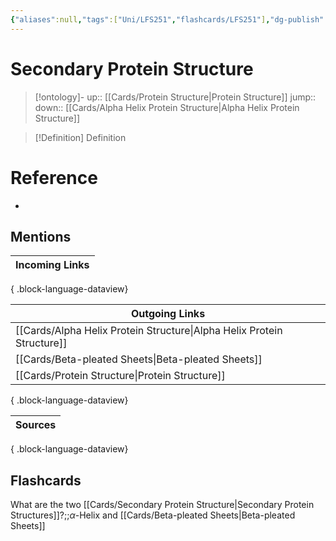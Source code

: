 ```yaml
---
{"aliases":null,"tags":["Uni/LFS251","flashcards/LFS251"],"dg-publish":true,"permalink":"/cards/secondary-protein-structure/","dgPassFrontmatter":true}
---
```


# Secondary Protein Structure

> [!ontology]-
> up:: [[Cards/Protein Structure\|Protein Structure]]
> jump:: 
> down:: [[Cards/Alpha Helix Protein Structure\|Alpha Helix Protein Structure]]

> [!Definition] Definition

# Reference

- 

## Mentions

| Incoming Links |
| -------------- |

{ .block-language-dataview}

| Outgoing Links                                                            |
| ------------------------------------------------------------------------- |
| [[Cards/Alpha Helix Protein Structure\|Alpha Helix Protein Structure]] |
| [[Cards/Beta-pleated Sheets\|Beta-pleated Sheets]]                     |
| [[Cards/Protein Structure\|Protein Structure]]                         |

{ .block-language-dataview}

| Sources |
| ------- |

{ .block-language-dataview}

## Flashcards

What are the two [[Cards/Secondary Protein Structure\|Secondary Protein Structures]]?;;$\alpha$-Helix and [[Cards/Beta-pleated Sheets\|Beta-pleated Sheets]]
<!--SR:!2025-06-08,2,210-->